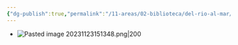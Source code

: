 ```yaml
---
{"dg-publish":true,"permalink":"/11-areas/02-biblioteca/del-rio-al-mar/","noteIcon":""}
---
```


- ![Pasted image 20231123151348.png|200](/img/user/10%20Entrada%20%F0%9F%9B%92/%F0%9F%92%BE%20Adjuntos/Pasted%20image%2020231123151348.png)